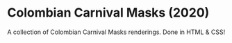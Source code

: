 # Colombian Carnival Masks (2020)
A collection of Colombian Carnival Masks renderings.
Done in HTML & CSS! 